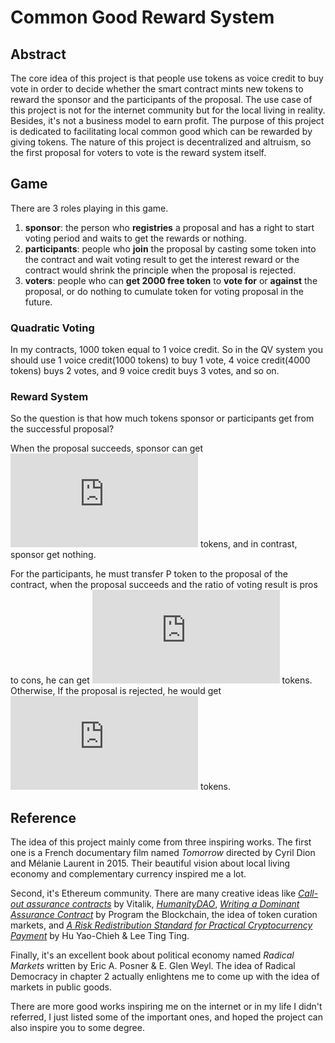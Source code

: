 # Common Good Reward System
## Abstract
The core idea of this project is that people use tokens as voice credit to buy vote in order to decide whether the smart contract mints new tokens to reward the sponsor and the participants of the proposal. The use case of this project is not for the internet community but for the local living in reality. Besides, it's not a business model to earn profit. The purpose of this project is dedicated to facilitating local common good which can be rewarded by giving tokens. The nature of this project is decentralized and altruism, so the first  proposal for voters to vote is the reward system itself.

## Game
There are 3 roles playing in this game.
1. **sponsor**: the person who **registries** a proposal and has a right to start voting period and waits to get the rewards or nothing.
2. **participants**: people who **join** the proposal by casting some token into the contract and wait voting result to get the interest reward or the contract would shrink the principle when the proposal is rejected.
3. **voters**: people who can **get 2000 free token** to **vote for** or **against** the proposal, or do nothing to cumulate token for voting proposal in the future.

### Quadratic Voting
In my contracts, 1000 token equal to 1 voice credit. So in the QV system you should use 1 voice credit(1000 tokens) to buy 1 vote, 4 voice credit(4000 tokens) buys 2 votes, and 9 voice credit buys 3 votes, and so on.

### Reward System
So the question is that how much tokens sponsor or participants get from the successful proposal?

When the proposal succeeds, sponsor can get ![(numOfVoters)/2](https://latex.codecogs.com/gif.latex?%5Cdpi%7B80%7D%20%5Cbg_white%20%5Cfn_phv%20%5Cfrac%7BnumOfVoters%7D%7B2%7D) tokens, and in contrast, sponsor get nothing.

For the participants, he must transfer P token to the proposal of the contract, when the proposal succeeds and the ratio of voting result is pros to cons, he can get ![](https://latex.codecogs.com/gif.latex?%5Cdpi%7B80%7D%20%5Cbg_white%20%5Cfn_phv%20P%20*%281%20&plus;%5Cfrac%7Bpros%20-%20cons%7D%7Bpros%20&plus;%20cons%7D%29) tokens.
Otherwise, If the proposal is rejected, he would get ![](https://latex.codecogs.com/gif.latex?%5Cdpi%7B80%7D%20%5Cbg_white%20%5Cfn_phv%20P%20*%281%20-%5Cfrac%7Bcons%20-%20pros%7D%7Bpros%20&plus;%20cons%7D%29) tokens.

## Reference
The idea of this project mainly come from three inspiring works. The first one is a French documentary film named *Tomorrow* directed by Cyril Dion and Mélanie Laurent in 2015. Their beautiful vision about local living economy and complementary currency inspired me a lot.

Second, it's Ethereum community. There are many creative ideas like [*Call-out assurance contracts*](https://ethresear.ch/t/call-out-assurance-contracts/466) by Vitalik, [*HumanityDAO*](https://humanitydao.org/), [*Writing a Dominant Assurance Contract*](https://programtheblockchain.com/posts/2018/05/01/writing-a-dominant-assurance-contract/) by Program the Blockchain, the idea of token curation markets, and [*A Risk Redistribution Standard for Practical Cryptocurrency Payment*](https://www.youtube.com/watch?v=6gOyQ5JLcmQ&fbclid=IwAR1G2BMhMITBNrNeHyzHh6AdOa76oy6gNLvxOID9MLKa8I9AIBG2WQeo9pk) by Hu Yao-Chieh & Lee Ting Ting.

Finally, it's an excellent book about political economy named *Radical Markets* written by Eric A. Posner & E. Glen Weyl. The idea of Radical Democracy in chapter 2 actually enlightens me to come up with the idea of markets in public goods.

There are more good works inspiring me on the internet or in my life I didn't referred, I just listed some of the important ones, and hoped the project can also inspire you to some degree.

